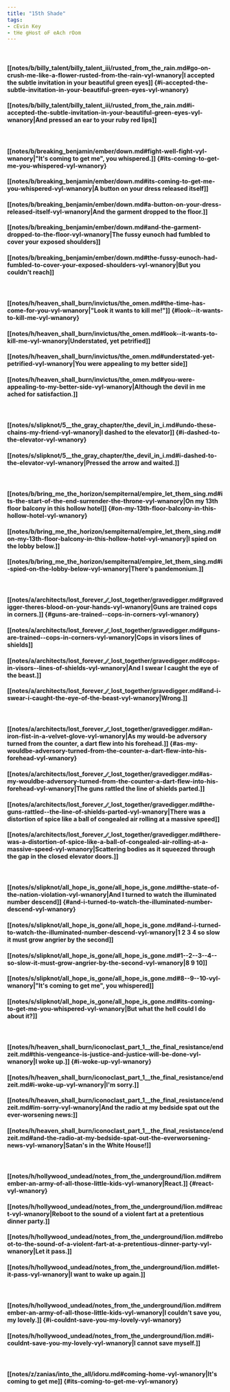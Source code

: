 ```yaml
---
title: "15th Shade"
tags:
- cEvin Key
- tHe gHost oF eAch rOom
---
```

&nbsp;
#### [[notes/b/billy_talent/billy_talent_iii/rusted_from_the_rain.md#go-on-crush-me-like-a-flower-rusted-from-the-rain-vyl-wnanory|I accepted the subtle invitation in your beautiful green eyes]] {#i-accepted-the-subtle-invitation-in-your-beautiful-green-eyes-vyl-wnanory}
#### [[notes/b/billy_talent/billy_talent_iii/rusted_from_the_rain.md#i-accepted-the-subtle-invitation-in-your-beautiful-green-eyes-vyl-wnanory|And pressed an ear to your ruby red lips]]
&nbsp;
#### [[notes/b/breaking_benjamin/ember/down.md#fight-well-fight-vyl-wnanory|"It's coming to get me", you whispered.]] {#its-coming-to-get-me-you-whispered-vyl-wnanory}
#### [[notes/b/breaking_benjamin/ember/down.md#its-coming-to-get-me-you-whispered-vyl-wnanory|A button on your dress released itself]]
#### [[notes/b/breaking_benjamin/ember/down.md#a-button-on-your-dress-released-itself-vyl-wnanory|And the garment dropped to the floor.]]
#### [[notes/b/breaking_benjamin/ember/down.md#and-the-garment-dropped-to-the-floor-vyl-wnanory|The fussy eunoch had fumbled to cover your exposed shoulders]]
#### [[notes/b/breaking_benjamin/ember/down.md#the-fussy-eunoch-had-fumbled-to-cover-your-exposed-shoulders-vyl-wnanory|But you couldn't reach]]
&nbsp;
#### [[notes/h/heaven_shall_burn/invictus/the_omen.md#the-time-has-come-for-you-vyl-wnanory|"Look  it wants to kill me!"]] {#look--it-wants-to-kill-me-vyl-wnanory}
#### [[notes/h/heaven_shall_burn/invictus/the_omen.md#look--it-wants-to-kill-me-vyl-wnanory|Understated, yet petrified]]
#### [[notes/h/heaven_shall_burn/invictus/the_omen.md#understated-yet-petrified-vyl-wnanory|You were appealing to my better side]]
#### [[notes/h/heaven_shall_burn/invictus/the_omen.md#you-were-appealing-to-my-better-side-vyl-wnanory|Although the devil in me ached for satisfaction.]]
&nbsp;
#### [[notes/s/slipknot/5__the_gray_chapter/the_devil_in_i.md#undo-these-chains-my-friend-vyl-wnanory|I dashed to the elevator]] {#i-dashed-to-the-elevator-vyl-wnanory}
#### [[notes/s/slipknot/5__the_gray_chapter/the_devil_in_i.md#i-dashed-to-the-elevator-vyl-wnanory|Pressed the arrow and waited.]]
&nbsp;
#### [[notes/b/bring_me_the_horizon/sempiternal/empire_let_them_sing.md#its-the-start-of-the-end-surrender-the-throne-vyl-wnanory|On my 13th floor balcony in this hollow hotel]] {#on-my-13th-floor-balcony-in-this-hollow-hotel-vyl-wnanory}
#### [[notes/b/bring_me_the_horizon/sempiternal/empire_let_them_sing.md#on-my-13th-floor-balcony-in-this-hollow-hotel-vyl-wnanory|I spied on the lobby below.]]
#### [[notes/b/bring_me_the_horizon/sempiternal/empire_let_them_sing.md#i-spied-on-the-lobby-below-vyl-wnanory|There's pandemonium.]]
&nbsp;
#### [[notes/a/architects/lost_forever_∕∕_lost_together/gravedigger.md#gravedigger-theres-blood-on-your-hands-vyl-wnanory|Guns are trained  cops in corners.]] {#guns-are-trained--cops-in-corners-vyl-wnanory}
#### [[notes/a/architects/lost_forever_∕∕_lost_together/gravedigger.md#guns-are-trained--cops-in-corners-vyl-wnanory|Cops in visors  lines of shields]]
#### [[notes/a/architects/lost_forever_∕∕_lost_together/gravedigger.md#cops-in-visors--lines-of-shields-vyl-wnanory|And I swear I caught the eye of the beast.]]
#### [[notes/a/architects/lost_forever_∕∕_lost_together/gravedigger.md#and-i-swear-i-caught-the-eye-of-the-beast-vyl-wnanory|Wrong.]]
&nbsp;
#### [[notes/a/architects/lost_forever_∕∕_lost_together/gravedigger.md#an-iron-fist-in-a-velvet-glove-vyl-wnanory|As my would-be adversory turned from the counter, a dart flew into his forehead.]] {#as-my-wouldbe-adversory-turned-from-the-counter-a-dart-flew-into-his-forehead-vyl-wnanory}
#### [[notes/a/architects/lost_forever_∕∕_lost_together/gravedigger.md#as-my-wouldbe-adversory-turned-from-the-counter-a-dart-flew-into-his-forehead-vyl-wnanory|The guns rattled  the line of shields parted.]]
#### [[notes/a/architects/lost_forever_∕∕_lost_together/gravedigger.md#the-guns-rattled--the-line-of-shields-parted-vyl-wnanory|There was a distortion of spice like a ball of congealed air rolling at a massive speed]]
#### [[notes/a/architects/lost_forever_∕∕_lost_together/gravedigger.md#there-was-a-distortion-of-spice-like-a-ball-of-congealed-air-rolling-at-a-massive-speed-vyl-wnanory|Scattering bodies as it squeezed through the gap in the closed elevator doors.]]
&nbsp;
#### [[notes/s/slipknot/all_hope_is_gone/all_hope_is_gone.md#the-state-of-the-nation-violation-vyl-wnanory|And I turned to watch the illuminated number descend]] {#and-i-turned-to-watch-the-illuminated-number-descend-vyl-wnanory}
#### [[notes/s/slipknot/all_hope_is_gone/all_hope_is_gone.md#and-i-turned-to-watch-the-illuminated-number-descend-vyl-wnanory|1  2  3  4  so slow it must grow angrier by the second]]
#### [[notes/s/slipknot/all_hope_is_gone/all_hope_is_gone.md#1--2--3--4--so-slow-it-must-grow-angrier-by-the-second-vyl-wnanory|8  9  10]]
#### [[notes/s/slipknot/all_hope_is_gone/all_hope_is_gone.md#8--9--10-vyl-wnanory|"It's coming to get me", you whispered]]
#### [[notes/s/slipknot/all_hope_is_gone/all_hope_is_gone.md#its-coming-to-get-me-you-whispered-vyl-wnanory|But what the hell could I do about it?]]
&nbsp;
#### [[notes/h/heaven_shall_burn/iconoclast_part_1__the_final_resistance/endzeit.md#this-vengeance-is-justice-and-justice-will-be-done-vyl-wnanory|I woke up.]] {#i-woke-up-vyl-wnanory}
#### [[notes/h/heaven_shall_burn/iconoclast_part_1__the_final_resistance/endzeit.md#i-woke-up-vyl-wnanory|I'm sorry.]]
#### [[notes/h/heaven_shall_burn/iconoclast_part_1__the_final_resistance/endzeit.md#im-sorry-vyl-wnanory|And the radio at my bedside spat out the ever-worsening news:]]
#### [[notes/h/heaven_shall_burn/iconoclast_part_1__the_final_resistance/endzeit.md#and-the-radio-at-my-bedside-spat-out-the-everworsening-news-vyl-wnanory|Satan's in the White House!]]
&nbsp;
#### [[notes/h/hollywood_undead/notes_from_the_underground/lion.md#remember-an-army-of-all-those-little-kids-vyl-wnanory|React.]] {#react-vyl-wnanory}
#### [[notes/h/hollywood_undead/notes_from_the_underground/lion.md#react-vyl-wnanory|Reboot to the sound of a violent fart at a pretentious dinner party.]]
#### [[notes/h/hollywood_undead/notes_from_the_underground/lion.md#reboot-to-the-sound-of-a-violent-fart-at-a-pretentious-dinner-party-vyl-wnanory|Let it pass.]]
#### [[notes/h/hollywood_undead/notes_from_the_underground/lion.md#let-it-pass-vyl-wnanory|I want to wake up again.]]
&nbsp;
#### [[notes/h/hollywood_undead/notes_from_the_underground/lion.md#remember-an-army-of-all-those-little-kids-vyl-wnanory|I couldn't save you, my lovely.]] {#i-couldnt-save-you-my-lovely-vyl-wnanory}
#### [[notes/h/hollywood_undead/notes_from_the_underground/lion.md#i-couldnt-save-you-my-lovely-vyl-wnanory|I cannot save myself.]]
&nbsp;
#### [[notes/z/zanias/into_the_all/idoru.md#coming-home-vyl-wnanory|It's coming to get me]] {#its-coming-to-get-me-vyl-wnanory}
